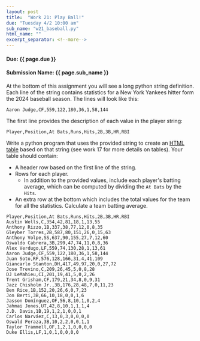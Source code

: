 ```yaml
---
layout: post
title:  "Work 21: Play Ball!"
due: "Tuesday 4/2 10:00 am"
sub_name: "w21_baseball.py"
html_name: ""
excerpt_separator: <!--more-->
---
```


#### Due: {{ page.due }}
#### Submission Name: {{ page.sub_name }}

At the bottom of this assignment you will see a long python string definition. Each line of the string contains statistics for a New York Yankees hitter form the 2024 baseball season. The lines will look like this:
```
Aaron Judge,CF,559,122,180,36,1,58,144
```
The first line provides the description of each value in the player string:
```
Player,Position,At Bats,Runs,Hits,2B,3B,HR,RBI
```
Write a python program that uses the provided string to create an [HTML table](https://developer.mozilla.org/en-US/docs/Web/HTML/Element/table) based on that string (see work 17 for more details on tables). Your table should contain:
- A header row based on the first line of the string.
- Rows for each player.
  - In addition to the provided values, include each player's batting average, which can be computed by dividing the `At Bats` by the  `Hits`.
- An extra row at the bottom which includes the total values for the team for all the statistics. Calculate a team batting average.

```
Player,Position,At Bats,Runs,Hits,2B,3B,HR,RBI
Austin Wells,C,354,42,81,18,1,13,55
Anthony Rizzo,1B,337,38,77,12,0,8,35
Gleyber Torres,2B,587,80,151,26,0,15,63
Anthony Volpe,SS,637,90,155,27,7,12,60
Oswaldo Cabrera,3B,299,47,74,11,0,8,36
Alex Verdugo,LF,559,74,130,28,1,13,61
Aaron Judge,CF,559,122,180,36,1,58,144
Juan Soto,RF,576,128,166,31,4,41,109
Giancarlo Stanton,DH,417,49,97,20,0,27,72
Jose Trevino,C,209,26,45,5,0,8,28
DJ LeMahieu,CI,201,19,41,5,0,2,26
Trent Grisham,CF,179,21,34,8,0,9,31
Jazz Chisholm Jr.,3B,176,28,48,7,0,11,23
Ben Rice,1B,152,20,26,6,0,7,23
Jon Berti,3B,66,10,18,0,0,1,6
Jasson Domínguez,OF,56,8,10,1,0,2,4
Jahmai Jones,UT,42,8,10,1,1,1,4
J.D. Davis,1B,19,1,2,1,0,0,1
Carlos Narváez,C,13,0,3,0,0,0,0
Oswald Peraza,3B,10,2,2,0,0,1,1
Taylor Trammell,OF,1,2,1,0,0,0,0
Duke Ellis,LF,1,0,1,0,0,0,0
```
